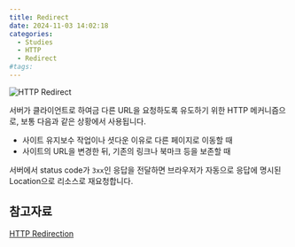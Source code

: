 ```yaml
---
title: Redirect
date: 2024-11-03 14:02:18
categories:
  - Studies
  - HTTP
  - Redirect
#tags:
---
```

![HTTP Redirect](/images/http_redirect.png)

서버가 클라이언트로 하여금 다른 URL을 요청하도록 유도하기 위한 HTTP 메커니즘으로, 보통 다음과 같은 상황에서 사용됩니다.

- 사이트 유지보수 작업이나 셧다운 이유로 다른 페이지로 이동할 때
- 사이트의 URL을 변경한 뒤, 기존의 링크나 북마크 등을 보존할 때

서버에서 status code가 `3xx`인 응답을 전달하면 브라우저가 자동으로 응답에 명시된 Location으로 리소스로 재요청합니다.


## 참고자료

[HTTP Redirection](https://developer.mozilla.org/en-US/docs/Web/HTTP/Redirections)
